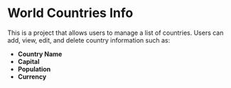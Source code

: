 # World Countries Info

This is a project that allows users to manage a list of countries. Users can add, view, edit, and delete country information such as:

- **Country Name**
- **Capital**
- **Population**
- **Currency**
